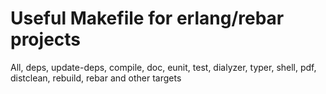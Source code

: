 Useful Makefile for erlang/rebar projects
=========================================

All, deps, update-deps, compile, doc, eunit, test, dialyzer, typer, shell, pdf, distclean, rebuild, rebar and other targets

